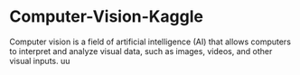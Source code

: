 # Computer-Vision-Kaggle
Computer vision is a field of artificial intelligence (AI) that allows computers to interpret and analyze visual data, such as images, videos, and other visual inputs. 
uu
